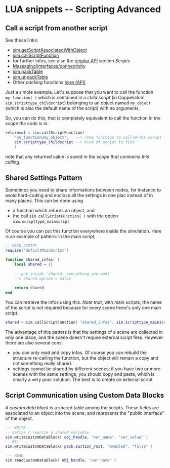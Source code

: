 # LUA snippets -- Scripting Advanced

## Call a script from another script

See these links: 

- [sim.getScriptAssociatedWithObject](https://www.coppeliarobotics.com/helpFiles/en/regularApi/simGetScriptAssociatedWithObject.htm)
- [sim.callScriptFunction](https://www.coppeliarobotics.com/helpFiles/en/regularApi/simCallScriptFunction.htm)
- for further infos, see also the [regular API](https://www.coppeliarobotics.com/helpFiles/en/apiFunctions.htm) section *Scripts*
- [Messaging/interfaces/connectivity](https://www.coppeliarobotics.com/helpFiles/en/meansOfCommunication.htm)
- [sim.packTable](https://www.coppeliarobotics.com/helpFiles/en/regularApi/simPackTable.htm)
- [sim.unpackTable](https://www.coppeliarobotics.com/helpFiles/en/regularApi/simUnpackTable.htm)
- Other *packing* functions [here (API)](https://www.coppeliarobotics.com/helpFiles/en/apiFunctions.htm#packing)

Just a simple example. Let's suppose that you want to call the function `my_function( )` which is contained in a *child script* (in CoppeliaSim, `sim.scripttype_childscript`) belonging to an object named `my_object` (which is also the default name of the script) with no arguments. 

So, you can do this, that is completely equivalent to call the function *in the scope the code is in*:

```lua
returnval = sim.callScriptFunction( 
	"my_function@my_object",   --> <the function to call>@<the script the function is placed>
	sim.scripttype_childscript --> kind of script to find
	)
```

note that any returned value is saved *in the scope that coninains this calling*. 

## Shared Settings Pattern

Sometimes you need to share informations between nodes, for instance to avoid hard-coding and enclose all the settings in one plac instead of in many places. This can be done using 

- a function which returns an object, and
- the call `sim.callScriptFunction( )` with the option `sim.scripttype_mainscript`

Of course you can put this function everywhere inside the simulation. Here is an example of pattern: in the main script, 

```lua
-- MAIN SCRIPT
require('defaultMainScript')

function shared_infos( )
	local shared = {}
	
	-- put inside 'shared' everything you want
	--> shared.option = value
	
	return shared
end
```

You can retrieve the infos using this. *Note that*, with main scripts, the name of the script is not required because for every scene there's only one main script. 

```lua
shared = sim.callScriptFunction( "shared_infos", sim.scripttype_mainscript )
```

The advantage of this patters is that the settings of a scene are collected in only one place, and the scene doesn't require external script files. However there are also several cons:

- you can only read and copy infos. Of course you can rebuild the structure re-calling the function, but the object will remain a copy and not something really shared. 
- settings cannot be shared by different scenes: if you have two or more scenes with the same settings, you should copy and paste, which is clearly a very poor solution. The best is to create an external script

## Script Communication using Custom Data Blocks

A *custom data block* is a shared table among the scripts. These fields are associated to an object into the scene, and represents the "public interface" of the object. 

```lua
--- WRITE
-- define / rewrite a shared variable
sim.writeCustomDataBlock( obj_handle, "var_name", "var_value" )
-- ES:
sim.writeCustomDataBlock( pack.suction_root, "enabled", "false" )

--- READ
sim.readCustomDataBlock( obj_handle, "var_name" )
```
